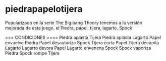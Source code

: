 # piedrapapelotijera
Popularizado en la serie The Big bang Theory tenemos a la versión mejorada de este juego, 
el Piedra, papel, tijera, lagarto, Spock

=== CONDICIONES ====
Piedra aplasta Tijera
Piedra aplasta Lagarto
Papel envuelve Piedra
Papel desautoriza Spock
Tijera corta Papel
Tijera decapita Lagarto
Lagarto devora Papel
Lagarto envenena Spock
Spock vaporiza Piedra
Spock rompe Tijera
